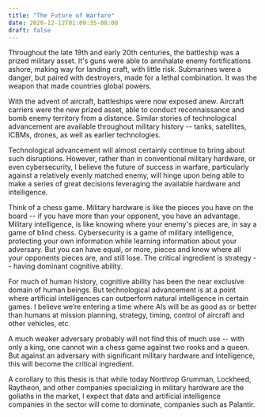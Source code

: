```yaml
---
title: "The Future of Warfare"
date: 2020-12-12T01:09:35-08:00
draft: false
---
```


Throughout the late 19th and early 20th centuries, the battleship was a prized military asset. It's guns were able to annihalate enemy fortifications ashore, making way for landing craft, with little risk. Submarines were a danger, but paired with destroyers, made for a lethal combination. It was the weapon that made countries global powers.
<!--more-->
With the advent of aircraft, battleships were now exposed anew. Aircraft carriers were the new prized asset, able to conduct reconnaissance and bomb enemy territory from a distance. Similar stories of technological advancement are available throughout military history -- tanks, satellites, ICBMs, drones, as well as earlier technologies.

Technological advancement will almost certainly continue to bring about such disruptions. However, rather than in conventional military hardware, or even cybersecurity, I believe the future of success in warfare, particularly against a relatively evenly matched enemy, will hinge upon being able to make a series of great decisions leveraging the available hardware and intelligence.

Think of a chess game. Military hardware is like the pieces you have on the board -- if you have more than your opponent, you have an advantage. Military intelligence, is like knowing where your enemy's pieces are, in say a game of blind chess. Cybersecurity is a game of military intelligence, protecting your own information while learning information about your adversary. But you can have equal, or more, pieces and know where all your opponents pieces are, and still lose. The critical ingredient is strategy -- having dominant cognitive ability.

For much of human history, cognitive ability has been the near exclusive domain of human beings. But technological advancement is at a point where artificial intelligences can outperform natural intelligence in certain games. I believe we’re entering a time where AIs will be as good as or better than humans at mission planning, strategy, timing, control of aircraft and other vehicles, etc.

A much weaker adversary probably will not find this of much use -- with only a king, one cannot win a chess game against two rooks and a queen. But against an adversary with significant military hardware and intelligence, this will become the critical ingredient.

A corollary to this thesis is that while today Northrop Grumman, Lockheed, Raytheon, and other companies specializing in military hardware are the goliaths in the market, I expect that data and artificial intelligence companies in the sector will come to dominate, companies such as Palantir.
